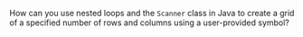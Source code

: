 How can you use nested loops and the `Scanner` class in Java to create a grid of a specified number of rows and columns using a user-provided symbol?